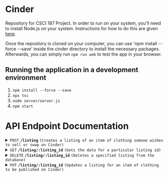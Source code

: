 # Cinder

Repository for CSCI 187 Project. In order to run on your system, you'll need to install Node.js on your system. Instructions for how to do this are given [here](https://nodejs.org/en/download/package-manager).

Once the repository is cloned on your computer, you can use 'npm install --force --save' inside the cinder directory to install the necessary packages. Afterwards, you can simply run `npm run web` to test the app in your browser.

## Running the application in a development environment

1. `npm install --force --save`
2. `npx tsc`
3. `node server/server.js`
4. `npm start`

# API Endpoint Documentation

<details>
 <summary><code>POST</code> <code><b>/listing</b></code> <code>(Creates a listing of an item of clothing somone wishes to sell or swap on Cinder)</code></summary>

##### Parameters

> | name           | type     | data type          | description                                                        |
> | -------------- | -------- | ------------------ | ------------------------------------------------------------------ |
> | `file`         | required | Buffer or Buffer[] | The binary of an image, can be more than one                       |
> | `listing_name` | required | string             | The name of the listing                                            |
> | `price`        | optional | number             | The price of the listing                                           |
> | `description`  | required | string             | The description for the listing                                    |
> | `category`     | required | string             | The category the listing is for (top, bottom, accessory, or shoes) |
> | `tags`         | required | string[] or string | The user generated tags for the listing                            |

##### Responses

> | http code | content-type       | response                                         |
> | --------- | ------------------ | ------------------------------------------------ |
> | `200`     | `application/json` | `{"message": "OK"}`                              |
> | `400`     | `application/json` | `{"error":"No image provided for listing"}`      |
> | `500`     | `application/json` | `{"error":"status 500, failed to upload image"}` |

##### Example cURL

> ```javascript
>  curl -X POST -H "Content-Type: multipart/form-data" -d '-----WebKitFormBoundaryaWlA9egrpy2SXNMe\
> Content-Disposition: form-data; name="file"; filename="pants_back.png"\
> Content-Type: image/png\
> \
> \
> ------WebKitFormBoundaryaWlA9egrpy2SXNMe\
> Content-Disposition: form-data; name="file"; filename="pants_front.png"\
> Content-Type: image/png\
> \
> \
> ------WebKitFormBoundaryaWlA9egrpy2SXNMe\
> Content-Disposition: form-data; name="listing_name"\
> \
> Cool pants\
> ------WebKitFormBoundaryaWlA9egrpy2SXNMe\
> Content-Disposition: form-data; name="description"\
> \
> Lightly used cool pants (worn once)\
> ------WebKitFormBoundaryaWlA9egrpy2SXNMe\
> Content-Disposition: form-data; name="price"\
> \
> 23\
> ------WebKitFormBoundaryaWlA9egrpy2SXNMe\
> Content-Disposition: form-data; name="category"\
> \
> accessory\
> ------WebKitFormBoundaryaWlA9egrpy2SXNMe--' http://localhost:3000/listing
> ```

</details>


<details>
 <summary><code>GET</code> <code><b>/listing/:listing_id</b></code> <code>(Gets the data for a particular listing id)</code></summary>

 ##### Parameters

> | name           | type     | data type          | description                                                        |
> | -------------- | -------- | ------------------ | ------------------------------------------------------------------ |
> | `listing_id`   | required | number             | The id for the listing you want data for                           |

##### Responses

> | http code | content-type       | response                                         |
> | --------- | ------------------ | ------------------------------------------------ |
> | `200`     | `application/json` | `{"message": "OK"}`                              |
> | `400`     | `application/json` | `{"No listing with that id exists"}`             |
> | `500`     | `application/json` | `Server Error`                                   |

</details>
<details>
 <summary><code>DELETE</code> <code><b>/listing/:listing_id</b></code> <code>(Deletes a specified listing from the database)</code></summary>

 ##### Parameters

> | name           | type     | data type          | description                                                        |
> | -------------- | -------- | ------------------ | ------------------------------------------------------------------ |
> | `listing_id`   | required | number             | The id for the listing you want to delete                          |

##### Responses

> | http code | content-type       | response                                         |
> | --------- | ------------------ | ------------------------------------------------ |
> | `200`     | `application/json` | `{"message": "OK"}`                              |
> | `500`     | `application/json` | `{"error": "some error"}`                        |

</details>

<details>
 <summary><code>PUT</code> <code><b>/listing/:listing_id</b></code> <code>(Updates a listing for an item of clothing to be published on Cinder)</code></summary>

##### Parameters

> | name              | type     | data type          | description                                                                  |
> | --------------    | -------- | ------------------ | ------------------------------------------------------------------           |
> | `file`            | required | Buffer or Buffer[] | The binary of an image, can be more than one                                 |
> | `listing_name`    | required | string             | The name of the listing                                                      |
> | `price`           | optional | number             | The price of the listing                                                     |
> | `description`     | required | string             | The description for the listing                                              |
> | `category`        | required | string             | The category the listing is for (top, bottom, accessory, or shoes)           |
> | `tags`            | required | string[] or string | The user generated tags for the listing                                      |
> | `tags_to_remove`  | required | string             | The user provided tag(s) previously on the listing you are wanting to remove |
> | `images_to_remove`| required | string[] or string | The image url(s) previously for the listing you are wanting to remove        |

##### Responses

> | http code | content-type       | response                                         |
> | --------- | ------------------ | ------------------------------------------------ |
> | `200`     | `application/json` | `{"message": "OK"}`                              |
> | `400`     | `application/json` | `{"error":"No image provided for listing"}`      |
> | `500`     | `application/json` | `{"error":"status 500, failed to upload image"}` |

</details>

